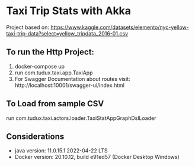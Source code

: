 
# Taxi Trip Stats with Akka

Project based on: https://www.kaggle.com/datasets/elemento/nyc-yellow-taxi-trip-data?select=yellow_tripdata_2016-01.csv  

## To run the Http Project:
  1) docker-compose up
  2) run com.tudux.taxi.app.TaxiApp
  3) For Swagger Documentation about routes visit: http://localhost:10001/swagger-ui/index.html  

## To Load from sample CSV
run com.tudux.taxi.actors.loader.TaxiStatAppGraphDslLoader

## Considerations 
- java version:  11.0.15.1 2022-04-22 LTS 
- Docker version: 20.10.12, build e91ed57 (Docker Desktop Windows)




